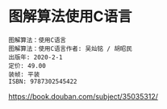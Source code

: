 # 图解算法使用C语言

    图解算法：使用C语言
    图解算法：使用C语言作者: 吴灿铭 / 胡昭民
    出版年: 2020-2-1
    定价: 49.00
    装帧: 平装
    ISBN: 9787302545422

https://book.douban.com/subject/35035312/